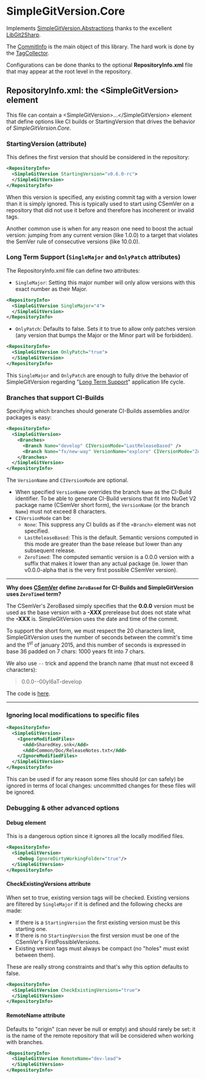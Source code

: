
# SimpleGitVersion.Core

Implements [SimpleGitVersion.Abstractions](../SimpleGitVersion.Abstractions) thanks to the excellent [LibGit2Sharp](https://www.nuget.org/packages/LibGit2Sharp).

The [CommitInfo](CommitInfo/CommitInfo.cs) is the main object of this library.
The hard work is done by the [TagCollector](TagCollector).

Configurations can be done thanks to the optional **RepositoryInfo.xml** file that may appear at the root level in the repository.

## RepositoryInfo.xml: the &lt;SimpleGitVersion&gt; element

This file can contain a &lt;SimpleGitVersion&gt;...&lt;/SimpleGitVersion&gt; element that define options like
CI builds or StartingVersion that drives the behavior of *SimpleGitVersion.Core*.

### StartingVersion (attribute)

This defines the first version that should be considered in the repository:
```xml
<RepositoryInfo>
  <SimpleGitVersion StartingVersion="v0.6.0-rc">
  </SimpleGitVersion>
</RepositoryInfo>
```

When this version is specified, any existing commit tag with a version lower than it is simply ignored.
This is typically used to start using CSemVer on a repository that did not use it before and therefore
has incoherent or invalid tags.

Another common use is when for any reason one need to boost the actual version: jumping from any current
version (like 1.0.0) to a target that violates the SemVer rule of consecutive versions (like 10.0.0).

### Long Term Support (`SingleMajor` and `OnlyPatch` attributes)

The RepositoryInfo.xml file can define two attributes:
  - `SingleMajor`: Setting this major number will only allow versions with this exact number as their Major.
```xml
<RepositoryInfo>
  <SimpleGitVersion SingleMajor="4">
  </SimpleGitVersion>
</RepositoryInfo>
```

  - `OnlyPatch`: Defaults to false. Sets it to true to allow only patches version (any version that bumps 
 the Major or the Minor part will be forbidden). 
```xml
<RepositoryInfo>
  <SimpleGitVersion OnlyPatch="true">
  </SimpleGitVersion>
</RepositoryInfo>
```
This `SingleMajor` and `OnlyPatch` are enough to fully drive the behavior of SimpleGitVersion
regarding "[Long Term Support](https://en.wikipedia.org/wiki/Long-term_support)" application life cycle. 

### Branches that support CI-Builds

Specifying which branches should generate CI-Builds assemblies and/or packages is easy:

```xml
<RepositoryInfo>
  <SimpleGitVersion>
    <Branches>
      <Branch Name="develop" CIVersionMode="LastReleaseBased" />
      <Branch Name="fx/new-way" VersionName="explore" CIVersionMode="ZeroTimed" />
    </Branches>
  </SimpleGitVersion>
</RepositoryInfo>
```
The `VersionName` and `CIVersionMode` are optional.

  - When specified `VersionName` overrides the branch `Name` as the CI-Build identifier. 
To be able to generate CI-Build versions that fit into NuGet V2 package name (CSemVer short form), the `VersionName` 
(or the branch `Name`) must not exceed 8 characters.
  - `CIVersionMode` can be:
    - `None`: This suppress any CI builds as if the `<Branch>` element was not specified.
    - `LastReleaseBased`: This is the default. Semantic versions computed in this mode are greater than the base release but lower than any subsequent release.
    - `ZeroTimed`: The computed semantic version is a 0.0.0 version with a suffix that makes it lower than any actual package (ie. lower than v0.0.0-alpha that is the very first possible CSemVer version).

---
**Why does [CSemVer](https://csemver.org) define `ZeroBased` for CI-Builds and SimpleGitVersion uses `ZeroTimed` term?**

The CSemVer's ZeroBased simply specifies that the **0.0.0** version must be used as the base version with a **-XXX** prerelease
but does not state what the **-XXX** is. SimpleGitVersion uses the date and time of the commit.

To support the short form, we must respect the 20 characters limit, SimpleGitVersion uses the number of seconds between the
commit's time and the 1<sup>st</sup> of january 2015, and this number of seconds is expressed in base 36 padded on 7 chars:
1000 years fit into 7 chars.

We also use `--` trick and append the branch name (that must not exceed 8 characters):

> 0.0.0--00yI6aT-develop

The code is [here](https://github.com/SimpleGitVersion/CSemVer-Net/blob/develop/CSemVer/CIBuildDescriptor.cs#L81).

---

### Ignoring local modifications to specific files
    
```xml
<RepositoryInfo>
  <SimpleGitVersion>
    <IgnoreModifiedFiles>
      <Add>SharedKey.snk</Add>
      <Add>Common/Doc/ReleaseNotes.txt</Add>
    </IgnoreModifiedFiles>
  </SimpleGitVersion>
</RepositoryInfo>
```
This can be used if for any reason some files should (or can safely) be ignored in terms of
local changes: uncommitted changes for these files will be ignored. 

### Debugging & other advanced options

#### Debug element
This is a dangerous option since it ignores all the locally modified files.

```xml
<RepositoryInfo>
  <SimpleGitVersion>
    <Debug IgnoreDirtyWorkingFolder="true"/>
  </SimpleGitVersion>
</RepositoryInfo>
```

#### CheckExistingVersions attribute

When set to true, existing version tags will be checked.
Existing versions are filtered by `SingleMajor` if it is defined and the following checks are made:
- If there is a `StartingVersion` the first existing version must be this starting one.
- If there is no `StartingVersion` the first version must be one of the CSemVer's FirstPossibleVersions.
- Existing version tags must always be compact (no "holes" must exist between them).

These are really strong constraints and that's why this option defaults to false.

```xml
<RepositoryInfo>
  <SimpleGitVersion CheckExistingVersions="true">
  </SimpleGitVersion>
</RepositoryInfo>
```

#### RemoteName attribute

Defaults to "origin" (can never be null or empty) and should rarely be set: it is the name of the remote repository
that will be considered when working with branches.

```xml
<RepositoryInfo>
  <SimpleGitVersion RemoteName="dev-lead">
  </SimpleGitVersion>
</RepositoryInfo>
```

